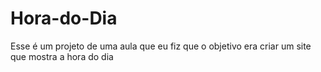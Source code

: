 # Hora-do-Dia
Esse é um projeto de uma aula que eu fiz que o objetivo era criar um site que mostra a hora do dia
